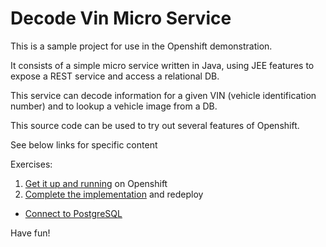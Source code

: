 # Decode Vin Micro Service

This is a sample project for use in the Openshift demonstration.

It consists of a simple micro service written in Java, using JEE features to expose a REST service and access a relational DB.

This service can decode information for a given VIN (vehicle identification number) and to lookup a vehicle image from a DB.

This source code can be used to try out several features of Openshift.

See below links for specific content

Exercises:

1. [Get it up and running](docs/gettingstarted/GettingStarted) on Openshift
1. [Complete the implementation](docs/exercise1/Exercise1) and redeploy
* [Connect to PostgreSQL](docs/exercise2/Exercise2)


Have fun!
